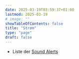 ```yaml
---
date: 2025-03-19T03:59:37+01:00
lastmod: 2025-03-19
# image: ""
showTableOfContents: false
title: "Strøm"
type: "page"
draft: false
---
```


- Liste der [Sound Alerts](/stream/sounds/)
